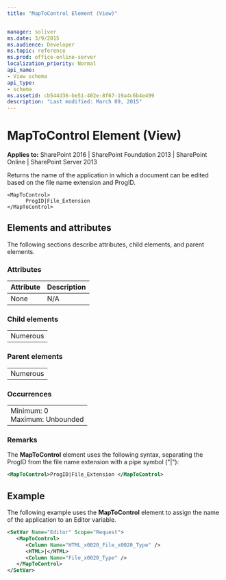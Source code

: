 ```yaml
---
title: "MapToControl Element (View)"


manager: soliver
ms.date: 3/9/2015
ms.audience: Developer
ms.topic: reference
ms.prod: office-online-server
localization_priority: Normal
api_name:
- View schema
api_type:
- schema
ms.assetid: cb544d36-be51-402e-8f67-19a4c6b4e499
description: "Last modified: March 09, 2015"
---
```


# MapToControl Element (View)

 
  
 **Applies to:** SharePoint 2016 | SharePoint Foundation 2013 | SharePoint Online | SharePoint Server 2013
  
Returns the name of the application in which a document can be edited based on the file name extension and ProgID.
  
```
<MapToControl>
      ProgID|File_Extension
</MapToControl>
```

## Elements and attributes

The following sections describe attributes, child elements, and parent elements.

### Attributes

|**Attribute**|**Description**|
|:-----|:-----|
|None  <br/> |N/A  <br/> |
   
### Child elements

||
|:-----|
|Numerous |
   
### Parent elements

||
|:-----|
|Numerous |
   
### Occurrences

||
|:-----|
|Minimum: 0  <br/> Maximum: Unbounded  <br/> |
   
### Remarks

The **MapToControl** element uses the following syntax, separating the ProgID from the file name extension with a pipe symbol ("|"): 
  
```XML
<MapToControl>ProgID|File_Extension </MapToControl>
```

## Example

The following example uses the **MapToControl** element to assign the name of the application to an Editor variable. 
  
```XML
<SetVar Name="Editor" Scope="Request">
   <MapToControl>
      <Column Name="HTML_x0020_File_x0020_Type" />
      <HTML>|</HTML>
      <Column Name="File_x0020_Type" />
   </MapToControl>
</SetVar>
```


